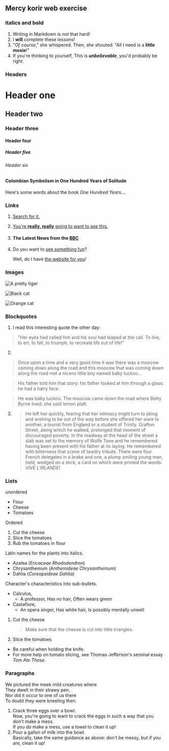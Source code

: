 ## Mercy korir web exercise

### italics and bold

1. Writing in Markdown is _not_ that hard!
2. I **will** complete these lessons!
3. "_Of course_," she whispered. Then, she shouted: "All I need is a **little moxie**!"
4. If you're thinking to yourself, This is **_unbelievable_**, you'd probably be right.

### Headers
 
# Header one
## Header two
### Header three
#### Header four
##### Header five
###### Header six


 #### Colombian Symbolism in One Hundred Years of Solitude


Here's some words about the book _One Hundred Years..._.

### Links
1. [Search for it.](https://www.google.com/)
2. [You're **really, really** going to want to see this.](https://dailykitten.com)
3. #### The Latest News from the [BBC](https://www.bbc.com/news)
4. Do you want to [see something fun][a fun place]?

   Well, do I have [the website for you][another fun place]!

[a fun place]: https://www.zombo.com
[another fun place]: https://www.stumbleupon.com


### Images
   ![A pretty tiger](https://upload.wikimedia.org/wikipedia/commons/5/56/Tiger.50.jpg)

   ![Black cat][Black]

   ![Orange cat][Orange]

[Black]: https://upload.wikimedia.org/wikipedia/commons/a/a3/81_INF_DIV_SSI.jpg

[Orange]: https://icons.iconarchive.com/icons/google/noto-emoji-animals-nature/256/22221-cat-icon.png

### Blockquotes
1. I read this interesting quote the other day:

>"Her eyes had called him and his soul had leaped at the call. To live, to err, to fall, to triumph, to recreate life out of life!"
2. 
>Once upon a time and a very good time it was there was a moocow coming down along the road and this moocow that was coming down along the road met a nicens little boy named baby tuckoo...

>His father told him that story: his father looked at him through a glass: he had a hairy face.

>He was baby tuckoo. The moocow came down the road where Betty Byrne lived: she sold lemon platt.
3. >He left her quickly, fearing that her intimacy might turn to jibing and wishing to be out of the way before she offered her ware to another, a tourist from England or a student of Trinity. Grafton Street, along which he walked, prolonged that moment of discouraged poverty. In the roadway at the head of the street a slab was set to the memory of Wolfe Tone and he remembered having been present with his father at its laying. He remembered with bitterness that scene of tawdry tribute. There were four French delegates in a brake and one, a plump smiling young man, held, wedged on a stick, a card on which were printed the words: _VIVE L'IRLANDE_!

### Lists
unordered
* Flour
* Cheese
* Tomatoes

Ordered

1. Cut the cheese
2. Slice the tomatoes
3. Rub the tomatoes in flour

Latin names for the plants into italics.
* Azalea (_Ericaceae Rhododendron_)
* Chrysanthemum (_Anthemideae Chrysanthemum_)
* Dahlia (_Coreopsideae Dahlia_)

Character's characteristics into sub-bullets.
* Calculus,
  * A professor, Has no hair, Often wears green
* Castafiore,
  * An opera singer, Has white hair, Is possibly mentally unwell

1. Cut the cheese

   >Make sure that the cheese is cut into little triangles.

2. Slice the tomatoes

  * Be careful when holding the knife.
  * For more help on tomato slicing, see Thomas  Jefferson's seminal essay _Tom Ate Those_.

### Paragraphs

We pictured the meek mild creatures where  
They dwelt in their strawy pen,  
Nor did it occur to one of us there  
To doubt they were kneeling then.  

1. Crack three eggs over a bowl.  
Now, you're going to want to crack the eggs in such a way that you don't make a mess.  
If you _do_ make a mess, use a towel to clean it up!  
2. Pour a gallon of milk into the bowl.  
Basically, take the same guidance as above: don't be messy, but if you are, clean it up!  





 





